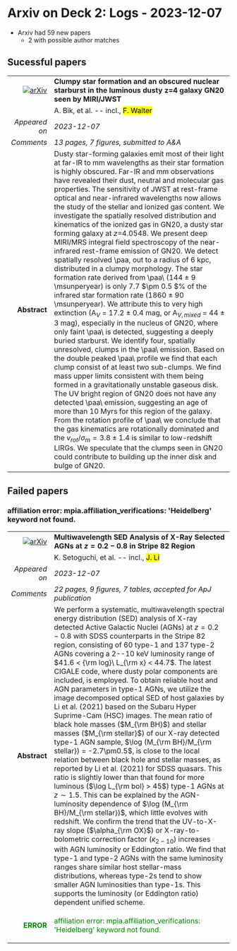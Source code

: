 # Arxiv on Deck 2: Logs - 2023-12-07

* Arxiv had 59 new papers
    * 2 with possible author matches

## Sucessful papers


|||
|---:|:---|
| [![arXiv](https://img.shields.io/badge/arXiv-arXiv:2312.03074-b31b1b.svg)](https://arxiv.org/abs/arXiv:2312.03074) | **Clumpy star formation and an obscured nuclear starburst in the luminous  dusty z=4 galaxy GN20 seen by MIRI/JWST**  |
|| A. Bik, et al. -- incl., <mark>F. Walter</mark> |
|*Appeared on*| *2023-12-07*|
|*Comments*| *13 pages, 7 figures, submitted to A&A*|
|**Abstract**| Dusty star-forming galaxies emit most of their light at far-IR to mm wavelengths as their star formation is highly obscured. Far-IR and mm observations have revealed their dust, neutral and molecular gas properties. The sensitivity of JWST at rest-frame optical and near-infrared wavelengths now allows the study of the stellar and ionized gas content. We investigate the spatially resolved distribution and kinematics of the ionized gas in GN20, a dusty star forming galaxy at $z$=4.0548. We present deep MIRI/MRS integral field spectroscopy of the near-infrared rest-frame emission of GN20. We detect spatially resolved \paa, out to a radius of 6 kpc, distributed in a clumpy morphology. The star formation rate derived from \paa\ (144 $\pm$ 9 \msunperyear) is only 7.7 $\pm 0.5 $\% of the infrared star formation rate (1860 $\pm$ 90 \msunperyear). We attribute this to very high extinction (A$_V$ = 17.2 $\pm$ 0.4 mag, or A$_{V,mixed}$ = 44 $\pm$ 3 mag), especially in the nucleus of GN20, where only faint \paa\ is detected, suggesting a deeply buried starburst. We identify four, spatially unresolved, clumps in the \paa\ emission. Based on the double peaked \paa\ profile we find that each clump consist of at least two sub-clumps. We find mass upper limits consistent with them being formed in a gravitationally unstable gaseous disk. The UV bright region of GN20 does not have any detected \paa\ emission, suggesting an age of more than 10 Myrs for this region of the galaxy. From the rotation profile of \paa\ we conclude that the gas kinematics are rotationally dominated and the $v_{rot}/\sigma_{m} = 3.8 \pm 1.4$ is similar to low-redshift LIRGs. We speculate that the clumps seen in GN20 could contribute to building up the inner disk and bulge of GN20. |

## Failed papers

### affiliation error: mpia.affiliation_verifications: 'Heidelberg' keyword not found. 


|||
|---:|:---|
| [![arXiv](https://img.shields.io/badge/arXiv-arXiv:2312.03552-b31b1b.svg)](https://arxiv.org/abs/arXiv:2312.03552) | **Multiwavelength SED Analysis of X-Ray Selected AGNs at $z=0.2-0.8$ in  Stripe 82 Region**  |
|| K. Setoguchi, et al. -- incl., <mark>J. Li</mark> |
|*Appeared on*| *2023-12-07*|
|*Comments*| *22 pages, 9 figures, 7 tables, accepted for ApJ publication*|
|**Abstract**| We perform a systematic, multiwavelength spectral energy distribution (SED) analysis of X-ray detected Active Galactic Nuclei (AGNs) at $z=0.2-0.8$ with SDSS counterparts in the Stripe 82 region, consisting of 60 type-1 and 137 type-2 AGNs covering a 2--10 keV luminosity range of $41.6 < {\rm log}\ L_{\rm x} < 44.7$. The latest CIGALE code, where dusty polar components are included, is employed. To obtain reliable host and AGN parameters in type-1 AGNs, we utilize the image decomposed optical SED of host galaxies by Li et al. (2021) based on the Subaru Hyper Suprime-Cam (HSC) images. The mean ratio of black hole masses ($M_{\rm BH}$) and stellar masses ($M_{\rm stellar}$) of our X-ray detected type-1 AGN sample, $\log (M_{\rm BH}/M_{\rm stellar}) = -2.7\pm0.5$, is close to the local relation between black hole and stellar masses, as reported by Li et al. (2021) for SDSS quasars. This ratio is slightly lower than that found for more luminous ($\log L_{\rm bol} > 45$) type-1 AGNs at $z\sim1.5$. This can be explained by the AGN-luminosity dependence of $\log (M_{\rm BH}/M_{\rm stellar})$, which little evolves with redshift. We confirm the trend that the UV-to-X-ray slope ($\alpha_{\rm OX}$) or X-ray-to-bolometric correction factor ($\kappa_{2-10}$) increases with AGN luminosity or Eddington ratio. We find that type-1 and type-2 AGNs with the same luminosity ranges share similar host stellar-mass distributions, whereas type-2s tend to show smaller AGN luminosities than type-1s. This supports the luminosity (or Eddington ratio) dependent unified scheme. |
|<p style="color:green"> **ERROR** </p>| <p style="color:green">affiliation error: mpia.affiliation_verifications: 'Heidelberg' keyword not found.</p> |


